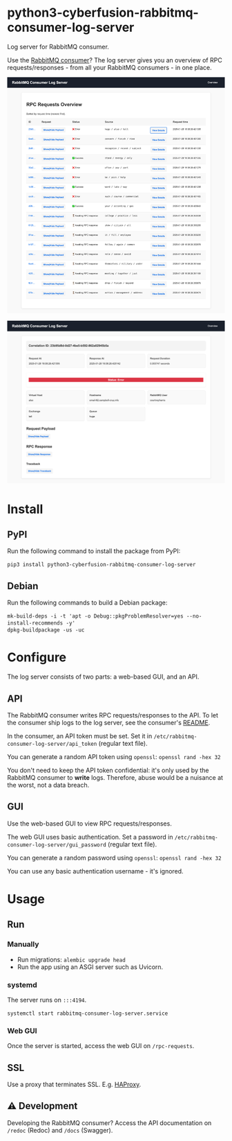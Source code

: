 # python3-cyberfusion-rabbitmq-consumer-log-server

Log server for RabbitMQ consumer.

Use the [RabbitMQ consumer](https://github.com/CyberfusionIO/python3-cyberfusion-rabbitmq-consumer)?
The log server gives you an overview of RPC requests/responses - from all your RabbitMQ consumers - in one place.

![RPC requests overview](assets/rpc_requests_overview.png)

![RPC request detail](assets/rpc_request_detail.png)

# Install

## PyPI

Run the following command to install the package from PyPI:

    pip3 install python3-cyberfusion-rabbitmq-consumer-log-server

## Debian

Run the following commands to build a Debian package:

    mk-build-deps -i -t 'apt -o Debug::pkgProblemResolver=yes --no-install-recommends -y'
    dpkg-buildpackage -us -uc

# Configure

The log server consists of two parts: a web-based GUI, and an API.

## API

The RabbitMQ consumer writes RPC requests/responses to the API. To let the consumer ship logs to the log server, see the consumer's [README](https://github.com/CyberfusionIO/python3-cyberfusion-rabbitmq-consumer/blob/master/README.md#central-logging).

In the consumer, an API token must be set. Set it in `/etc/rabbitmq-consumer-log-server/api_token` (regular text file).

You can generate a random API token using `openssl`: `openssl rand -hex 32`

You don't need to keep the API token confidential: it's only used by the RabbitMQ consumer to **write** logs. Therefore, abuse would be a nuisance at the worst, not a data breach.

## GUI

Use the web-based GUI to view RPC requests/responses.

The web GUI uses basic authentication. Set a password in `/etc/rabbitmq-consumer-log-server/gui_password` (regular text file).

You can generate a random password using `openssl`: `openssl rand -hex 32`

You can use any basic authentication username - it's ignored.

# Usage

## Run

### Manually

* Run migrations: `alembic upgrade head`
* Run the app using an ASGI server such as Uvicorn.

### systemd

The server runs on `:::4194`.

    systemctl start rabbitmq-consumer-log-server.service

### Web GUI

Once the server is started, access the web GUI on `/rpc-requests`.

## SSL

Use a proxy that terminates SSL. E.g. [HAProxy](http://www.haproxy.org/).

## ⚠️ Development

Developing the RabbitMQ consumer? Access the API documentation on `/redoc` (Redoc) and `/docs` (Swagger).
